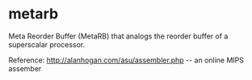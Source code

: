 metarb
======

Meta Reorder Buffer (MetaRB) that analogs the reorder buffer of a superscalar processor.

Reference:
http://alanhogan.com/asu/assembler.php  -- an online MIPS assember
